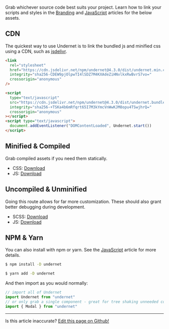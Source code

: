 Grab whichever source code best suits your project. Learn how to link your scripts and styles in the [Branding](/docs/overview/branding) and [JavaScript](/docs/overview/javascript) articles for the below assets.

## CDN

The quickest way to use Undernet is to link the bundled js and minified css using a CDN, such as [jsdelivr](https://jsdelivr.com).

```html
<link
  rel="stylesheet"
  href="https://cdn.jsdelivr.net/npm/undernet@4.3.0/dist/undernet.min.css"
  integrity="sha256-CDEW9pjOlpwTI4lSDZ7M4KXAdeZiHNvlkxRwBvrS7vo="
  crossorigin="anonymous"
/>
```

```html
<script
  type="text/javascript"
  src="https://cdn.jsdelivr.net/npm/undernet@4.3.0/dist/undernet.bundle.min.js"
  integrity="sha256-+TSKa4b6mRfqrt65I7M3kYmcVnWwKJM8opu4TSwjhrQ="
  crossorigin="anonymous"
></script>
<script type="text/javascript">
  document.addEventListener("DOMContentLoaded", Undernet.start())
</script>
```

## Minified & Compiled

Grab compiled assets if you need them statically.

- CSS: [Download](https://github.com/geotrev/undernet/raw/master/dist/undernet.css.zip)
- JS: [Download](https://github.com/geotrev/undernet/raw/master/dist/undernet.js.zip)

## Uncompiled & Unminified

Going this route allows for far more customization. These should also grant better debugging during development.

- SCSS: [Download](https://github.com/geotrev/undernet/raw/master/dist/undernet.scss.zip)
- JS: [Download](https://github.com/geotrev/undernet/raw/master/dist/undernet.modules.js.zip)

## NPM & Yarn

You can also install with npm or yarn. See the [JavaScript](/docs/overview/javascript) article for more details.

```sh
$ npm install -D undernet
```

```sh
$ yarn add -D undernet
```

And then import as you would normally:

```js
// import all of Undernet
import Undernet from "undernet"
// or only grab a single component - great for tree shaking unneeded components
import { Modal } from "undernet"
```

<hr />
<p class="has-right-text">Is this article inaccurate? <a href="https://github.com/geotrev/undernet/tree/master/docs/download.md">Edit this page on Github!</a></p>
